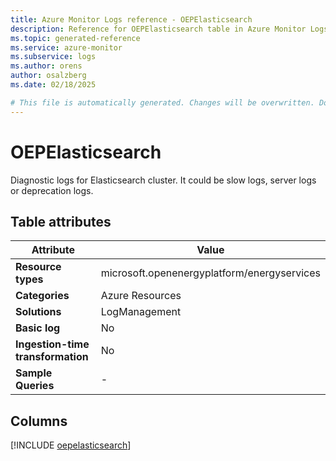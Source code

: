 ```yaml
---
title: Azure Monitor Logs reference - OEPElasticsearch
description: Reference for OEPElasticsearch table in Azure Monitor Logs.
ms.topic: generated-reference
ms.service: azure-monitor
ms.subservice: logs
ms.author: orens
author: osalzberg
ms.date: 02/18/2025

# This file is automatically generated. Changes will be overwritten. Do not change this file directly.
---
```


# OEPElasticsearch

Diagnostic logs for Elasticsearch cluster. It could be slow logs, server logs or deprecation logs.


## Table attributes

|Attribute|Value|
|---|---|
|**Resource types**|microsoft.openenergyplatform/energyservices|
|**Categories**|Azure Resources|
|**Solutions**| LogManagement|
|**Basic log**|No|
|**Ingestion-time transformation**|No|
|**Sample Queries**|-|



## Columns
  
[!INCLUDE [oepelasticsearch](~/reusable-content/ce-skilling/azure/includes/azure-monitor/reference/tables/oepelasticsearch-include.md)]
